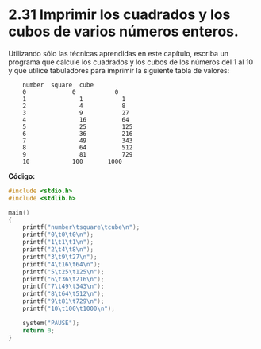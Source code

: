 # 2.31 Imprimir los cuadrados y los cubos de varios números enteros.

Utilizando sólo las técnicas aprendidas en este capítulo, escriba un programa que calcule los cuadrados y los cubos de los números del 1 al 10 y que utilice  tabuladores para imprimir la siguiente tabla de valores:



		number	square	cube
		0	  		  0			  0
		1			    1  			1         
		2				4  			8
		3				9	  		27
		4				16			64
		5				25			125
		6				36			216
		7				49			343
		8				64			512
		9				81			729
		10			  100  		1000

**Código:**

```c
#include <stdio.h>
#include <stdlib.h>

main()
{
	printf("number\tsquare\tcube\n");
	printf("0\t0\t0\n");
	printf("1\t1\t1\n");
	printf("2\t4\t8\n");
	printf("3\t9\t27\n");
	printf("4\t16\t64\n");
	printf("5\t25\t125\n");
	printf("6\t36\t216\n");
	printf("7\t49\t343\n");
	printf("8\t64\t512\n");
	printf("9\t81\t729\n");
	printf("10\t100\t1000\n");

    system("PAUSE");
    return 0;
}
```
